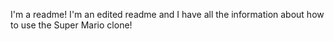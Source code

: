 I'm a readme! I'm an edited readme and I have all the information about how to use the Super Mario clone!